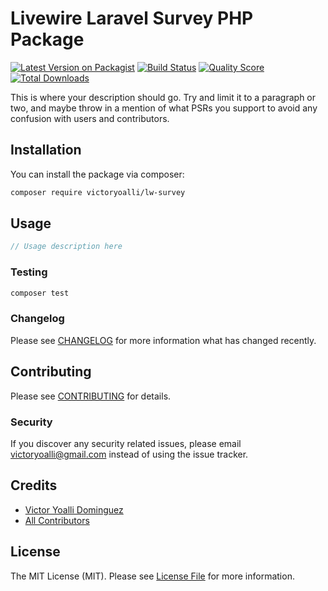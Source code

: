 # Livewire Laravel Survey PHP Package

[![Latest Version on Packagist](https://img.shields.io/packagist/v/victoryoalli/lw-survey.svg?style=flat-square)](https://packagist.org/packages/victoryoalli/lw-survey)
[![Build Status](https://img.shields.io/travis/victoryoalli/lw-survey/master.svg?style=flat-square)](https://travis-ci.org/victoryoalli/lw-survey)
[![Quality Score](https://img.shields.io/scrutinizer/g/victoryoalli/lw-survey.svg?style=flat-square)](https://scrutinizer-ci.com/g/victoryoalli/lw-survey)
[![Total Downloads](https://img.shields.io/packagist/dt/victoryoalli/lw-survey.svg?style=flat-square)](https://packagist.org/packages/victoryoalli/lw-survey)

This is where your description should go. Try and limit it to a paragraph or two, and maybe throw in a mention of what PSRs you support to avoid any confusion with users and contributors.

## Installation

You can install the package via composer:

```bash
composer require victoryoalli/lw-survey
```

## Usage

``` php
// Usage description here
```

### Testing

``` bash
composer test
```

### Changelog

Please see [CHANGELOG](CHANGELOG.md) for more information what has changed recently.

## Contributing

Please see [CONTRIBUTING](CONTRIBUTING.md) for details.

### Security

If you discover any security related issues, please email victoryoalli@gmail.com instead of using the issue tracker.

## Credits

- [Victor Yoalli Dominguez](https://github.com/victoryoalli)
- [All Contributors](../../contributors)

## License

The MIT License (MIT). Please see [License File](LICENSE.md) for more information.

